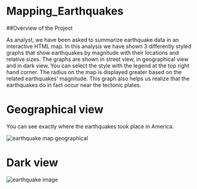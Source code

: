 # Mapping_Earthquakes

##Overview of the Project

As analyst, we have been asked to summarize earthquake data in an interactive HTML map. In this analysis we have shown 3 differently styled graphs that show earthquakes by magnitude with their locations and relative sizes. The graphs are shown in street view, in geographical view and in dark view. You can select the style with the legend at the top right hand corner. The radius on the map is displayed greater based on the related earthquakes' magnitude. This graph also helps us realize that the earthquakes do in fact occur near the tectonic plates.

# Geographical view 

You can see exactly where the earthquakes took place in America.

![earthquake map geographical](https://user-images.githubusercontent.com/88689043/143160222-bb22adf0-8526-4b25-8d1d-be882165184d.PNG)

# Dark view

![earthquake image](https://user-images.githubusercontent.com/88689043/143160230-fc5e3c22-0e19-458e-862c-9df6f331d78a.PNG)
